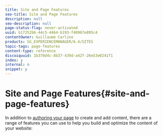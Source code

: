 ```yaml
---
title: Site and Page Features
seo-title: Site and Page Features
description: null
seo-description: null
page-status-flag: never-activated
uuid: b17252b6-44c5-4464-b193-f40967e895c4
contentOwner: Guillaume Carlino
products: SG_EXPERIENCEMANAGER/6.4/SITES
topic-tags: page-features
content-type: reference
discoiquuid: 1b370d4c-8b37-439d-a42f-26e53e0241f1
index: y
internal: n
snippet: y
---
```


# Site and Page Features{#site-and-page-features}

In addition to [authoring your page](../../../sites/authoring/using/page-authoring.md) to create and add content, there are a range of features you can use to help you build and optimize the content of your website:
